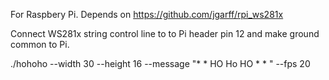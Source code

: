 For Raspbery Pi. Depends on https://github.com/jgarff/rpi_ws281x


Connect WS281x string control line to to Pi header pin 12 and make ground common to Pi.

./hohoho  --width 30 --height 16  --message "* * HO Ho HO * * " --fps 20

